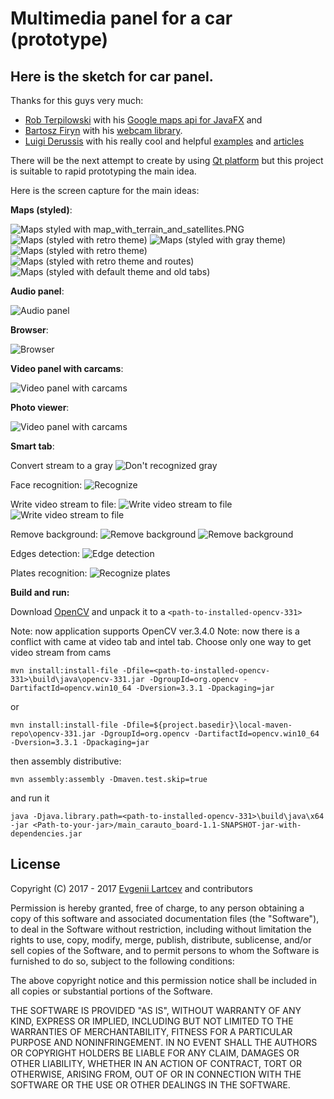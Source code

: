 # Multimedia panel for a car (prototype)
## Here is the sketch for car panel. 

Thanks for this guys very much:
- [Rob Terpilowski](https://github.com/rterp) with his [Google maps api for JavaFX](https://github.com/rterp/GMapsFX) and
- [Bartosz Firyn](https://github.com/sarxos) with his [webcam library](https://github.com/sarxos/webcam-capture).
- [Luigi Derussis](https://github.com/luigidr) with his really cool and helpful [examples](https://github.com/opencv-java/getting-started) and [articles](http://opencv-java-tutorials.readthedocs.io/en/latest/03-first-javafx-application-with-opencv.html)


There will be the next attempt to create by using [Qt platform](https://www.qt.io/) but this project is suitable to rapid prototyping the main idea.

Here is the screen capture for the main ideas:

**Maps (styled)**:

![**Maps styled with map_with_terrain_and_satellites.PNG**](https://raw.githubusercontent.com/Evegen55/main_carauto_board/master/src/test/resources/for_readme/1_map_with_terrain_and_satellites.PNG)
![**Maps (styled with retro theme)**](https://raw.githubusercontent.com/Evegen55/main_carauto_board/master/src/test/resources/for_readme/2_map_retro_no_routes.PNG)
![**Maps (styled with gray theme)**](https://raw.githubusercontent.com/Evegen55/main_carauto_board/master/src/test/resources/for_readme/3_map_gray_no_routes.PNG)
![**Maps (styled with retro theme)**](https://raw.githubusercontent.com/Evegen55/main_carauto_board/master/src/test/resources/for_readme/4_map_retro_query_route.PNG)
![**Maps (styled with retro theme and routes)**](https://raw.githubusercontent.com/Evegen55/main_carauto_board/master/src/test/resources/for_readme/5_map_retro_query_route_done.PNG)
![**Maps (styled with default theme and old tabs)**](https://raw.githubusercontent.com/Evegen55/main_carauto_board/master/src/test/resources/for_readme/6_map_default_old_tabs.PNG)

**Audio panel**:

![**Audio panel**](https://raw.githubusercontent.com/Evegen55/main_carauto_board/master/src/test/resources/for_readme/7_music.PNG)

**Browser**:

![**Browser**](https://raw.githubusercontent.com/Evegen55/main_carauto_board/master/src/test/resources/for_readme/8_browser.PNG)

**Video panel with carcams**:

![**Video panel with carcams**](https://raw.githubusercontent.com/Evegen55/main_carauto_board/master/src/test/resources/for_readme/9_0_video_and_cams.PNG)

**Photo viewer**:

![**Video panel with carcams**](https://raw.githubusercontent.com/Evegen55/main_carauto_board/master/src/test/resources/for_readme/9_1_photoviewer.PNG)

**Smart tab**:

Convert stream to a gray
![**Don't recognized gray**](https://raw.githubusercontent.com/Evegen55/main_carauto_board/master/src/test/resources/for_readme/smart_1_convert_to_gray.PNG)

Face recognition:
![**Recognize**](https://raw.githubusercontent.com/Evegen55/main_carauto_board/master/src/test/resources/for_readme/smart_2_face_recognition.PNG)

Write video stream to file:
![**Write video stream to file**](https://raw.githubusercontent.com/Evegen55/main_carauto_board/master/src/test/resources/for_readme/smart_3_writing_video.PNG)
![**Write video stream to file**](https://raw.githubusercontent.com/Evegen55/main_carauto_board/master/src/test/resources/for_readme/smart_4_writing_video.PNG)

Remove background:
![**Remove background**](https://raw.githubusercontent.com/Evegen55/main_carauto_board/master/src/test/resources/for_readme/smart_5_background_rem.PNG)
![**Remove background**](https://raw.githubusercontent.com/Evegen55/main_carauto_board/master/src/test/resources/for_readme/smart_6_background_rem_invert.PNG)

Edges detection:
![**Edge detection**](https://raw.githubusercontent.com/Evegen55/main_carauto_board/master/src/test/resources/for_readme/smart_7_edges.PNG)

Plates recognition:
![**Recognize plates**](https://raw.githubusercontent.com/Evegen55/main_carauto_board/master/src/test/resources/for_readme/smart_8_opencv_recognize_plates.PNG)


**Build and run:**

Download [OpenCV](https://opencv.org/releases.html) and unpack it to a `<path-to-installed-opencv-331>`

Note: now application supports OpenCV ver.3.4.0
Note: now there is a conflict with came at video tab and intel tab. Choose only one way to get video stream from cams

`mvn install:install-file -Dfile=<path-to-installed-opencv-331>\build\java\opencv-331.jar -DgroupId=org.opencv -DartifactId=opencv.win10_64 -Dversion=3.3.1 -Dpackaging=jar`

or

`mvn install:install-file -Dfile=${project.basedir}\local-maven-repo\opencv-331.jar -DgroupId=org.opencv -DartifactId=opencv.win10_64 -Dversion=3.3.1 -Dpackaging=jar`

then assembly distributive:

`mvn assembly:assembly -Dmaven.test.skip=true`

and run it

`java -Djava.library.path=<path-to-installed-opencv-331>\build\java\x64 -jar <Path-to-your-jar>/main_carauto_board-1.1-SNAPSHOT-jar-with-dependencies.jar`

## License

Copyright (C) 2017 - 2017 [Evgenii Lartcev](https://github.com/Evegen55/) and contributors

Permission is hereby granted, free of charge, to any person obtaining a copy of this software and associated documentation files (the "Software"), to deal in the Software without restriction, including without limitation the rights to use, copy, modify, merge, publish, distribute, sublicense, and/or sell copies of the Software, and to permit persons to whom the Software is furnished to do so, subject to the following conditions:

The above copyright notice and this permission notice shall be included in all copies or substantial portions of the Software.

THE SOFTWARE IS PROVIDED "AS IS", WITHOUT WARRANTY OF ANY KIND, EXPRESS OR IMPLIED, INCLUDING BUT NOT LIMITED TO THE WARRANTIES OF MERCHANTABILITY, FITNESS FOR A PARTICULAR PURPOSE AND NONINFRINGEMENT. IN NO EVENT SHALL THE AUTHORS OR COPYRIGHT HOLDERS BE LIABLE FOR ANY CLAIM, DAMAGES OR OTHER LIABILITY, WHETHER IN AN ACTION OF CONTRACT, TORT OR OTHERWISE, ARISING FROM, OUT OF OR IN CONNECTION WITH THE SOFTWARE OR THE USE OR OTHER DEALINGS IN THE SOFTWARE.
